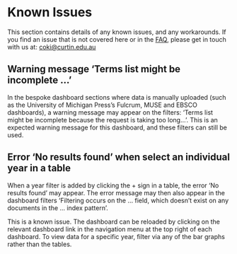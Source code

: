 # Known Issues

This section contains details of any known issues, and any workarounds. If you find an issue that is not covered here or in the [FAQ](./faq.md), please get in touch with us at: coki@curtin.edu.au

## Warning message ‘Terms list might be incomplete ...’ 

In the bespoke dashboard sections where data is manually uploaded (such as the University of Michigan Press’s Fulcrum, MUSE and EBSCO dashboards), a warning message may appear on the filters: ‘Terms list might be incomplete because the request is taking too long…’. This is an expected warning message for this dashboard, and these filters can still be used.

## Error ‘No results found’ when select an individual year in a table
When a year filter is added by clicking the + sign in a table, the error ‘No results found’ may appear. The error message may then also appear in the dashboard filters ‘Filtering occurs on the … field, which doesn’t exist on any documents in the … index pattern’.

This is a known issue. The dashboard can be reloaded by clicking on the relevant dashboard link in the navigation menu at the top right of each dashboard. To view data for a specific year, filter via any of the bar graphs rather than the tables. 

